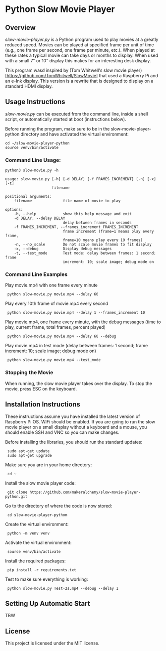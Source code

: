 # Python Slow Movie Player

## Overview
*slow-movie-player.py* is a Python program used to play movies at a greatly reduced speed. 
Movies can be played at specified frame per unit of time (e.g., one frame per second, one frame per minute, etc.).
When played at these rates a typical movie can take days or months to display.
When used with a small 7" or 10" display this makes for an interesting desk display.

This program wasd inspired by (Tom Whitwell's slow movie player)[https://github.com/TomWhitwell/SlowMovie] that used a Raspberry Pi and an e-Ink display.
This version is a rewrite that is designed to display on a standard HDMI display.

## Usage Instructions

*slow-movie.py* can be executed from the command line, inside a shell script, or automatically started at boot (instructions below).

Before running the program, make sure to be in the slow-movie-player-python directory and have activated the virtual environment:

    cd ~/slow-movie-player-python
    source venv/bin/activate

### Command Line Usage:
```
python3 slow-movie.py -h

usage: slow-movie.py [-h] [-d DELAY] [-f FRAMES_INCREMENT] [-n] [-x] [-t]
                     filename

positional arguments:
    filename              file name of movie to play

options:
    -h, --help            show this help message and exit
    -d DELAY, --delay DELAY
                          delay between frames in seconds
    -f FRAMES_INCREMENT, --frames_increment FRAMES_INCREMENT
                          frame increment (frame=1 means play every frame,
                          frame=10 means play every 10 frames)
    -n, --no_scale        Do not scale movie frames to fit display
    -x, --debug           Display debug messages
    -t, --test_mode       Test mode: delay between frames: 1 second; frame
                          increment: 10; scale image; debug mode on
```

### Command Line Examples

Play movie.mp4 with one frame every minute

     python slow-movie.py movie.mp4 --delay 60

Play every 10th frame of movie.mp4 every second

     python slow-movie.py movie.mp4 --delay 1 --frames_increment 10

Play movie.mp4, one frame every minute, with the debug messages (time to play, current frame, total frames, percent played)

     python slow-movie.py movie.mp4 --delay 60 --debug

Play movie.mp4 in test mode (delay between frames: 1 second; frame increment: 10; scale image; debug mode on)

     python slow-movie.py movie.mp4 --test_mode

### Stopping the Movie

When running, the slow movie player takes over the display. 
To stop the movie, press ESC on the keyboard.

## Installation Instructions

These instructions assume you have installed the latest version of Raspberry Pi OS.
WiFi should be enabled.
If you are going to run the slow movie player on a small display without a keyboard and a mouse, you should enable SSH and VNC so you can make changes.

Before installing the libraries, you should run the standard updates:

     sudo apt-get update
     sudo apt-get upgrade

Make sure you are in your home directory:

     cd ~
     
Install the slow movie player code:

     git clone https://github.com/makeralchemy/slow-movie-player-python.git

Go to the directory of where the code is now stored:

     cd slow-movie-player-python
     
Create the virtual environment:

     python -m venv venv
     
Activate the virtual environment:

     source venv/bin/activate
     
Install the required packages:

     pip install -r requirements.txt

Test to make sure everything is working:

     python slow-movie.py Test-2s.mp4 --debug --delay 1

## Setting Up Automatic Start

TBW

## License
This project is licensed under the MIT license.